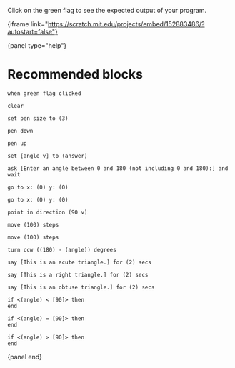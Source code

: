 Click on the green flag to see the expected output of your program.

{iframe link="https://scratch.mit.edu/projects/embed/152883486/?autostart=false"}

{panel type="help"}

# Recommended blocks

```scratch
when green flag clicked
```

```scratch
clear

set pen size to (3)

pen down

pen up
```

```scratch
set [angle v] to (answer)

ask [Enter an angle between 0 and 180 (not including 0 and 180):] and wait
```

```scratch
go to x: (0) y: (0)

go to x: (0) y: (0)

point in direction (90 v)

move (100) steps

move (100) steps

turn ccw ((180) - (angle)) degrees
```

```scratch
say [This is an acute triangle.] for (2) secs

say [This is a right triangle.] for (2) secs

say [This is an obtuse triangle.] for (2) secs
```

```scratch
if <(angle) < [90]> then
end

if <(angle) = [90]> then
end

if <(angle) > [90]> then
end
```

{panel end}
